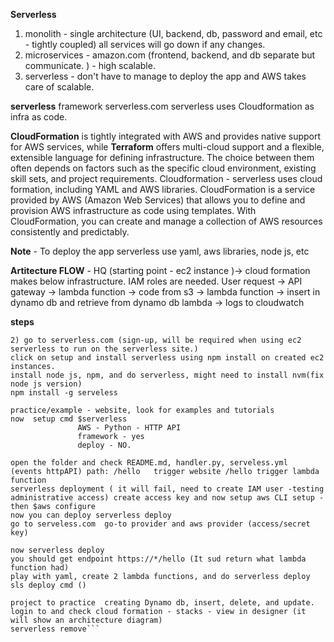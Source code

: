 **Serverless** 
1) monolith - single architecture (UI, backend, db, password and email, etc - tightly coupled) all services will go down if any changes.
2) microservices - amazon.com (frontend, backend, and db separate but communicate. ) - high scalable. 
3) serverless - don't have to manage to deploy the app and AWS takes care of scalable.

**serverless** framework
serverless.com 
serverless uses Cloudformation as infra as code. 


**CloudFormation** is tightly integrated with AWS and provides native support for AWS services, while **Terraform** offers multi-cloud support and a flexible, extensible language for defining infrastructure. 
The choice between them often depends on factors such as the specific cloud environment, existing skill sets, and project requirements.
Cloudformation - serverless uses cloud formation, including YAML and AWS libraries. 
CloudFormation is a service provided by AWS (Amazon Web Services) that allows you to define and provision AWS infrastructure as code using templates.
With CloudFormation, you can create and manage a collection of AWS resources consistently and predictably.

**Note** - To deploy the app serverless use  yaml, aws libraries, node js, etc

**Artitecture FLOW** - HQ (starting point - ec2 instance )-> cloud formation makes below infrastructure. IAM roles are needed. 
        User request -> API gateway -> lambda function -> code from s3 -> lambda function -> insert in dynamo db and retrieve from dynamo db 
          lambda -> logs to cloudwatch 

**steps** 
 ```1) create an ec2 instance on was (starting point to control the project)
 2) go to serverless.com (sign-up, will be required when using ec2 serverless to run on the serverless site.)
 click on setup and install serverless using npm install on created ec2 instances. 
 install node js, npm, and do serverless, might need to install nvm(fix node js version)
 npm install -g serveless

practice/example - website, look for examples and tutorials 
now  setup cmd $serverless
                AWS - Python - HTTP API 
                framework - yes
                deploy - NO.

open the folder and check README.md, handler.py, serveless.yml  (events httpAPI) path: /hello   trigger website /hello trigger lambda function
serverless deployment ( it will fail, need to create IAM user -testing administrative access) create access key and now setup aws CLI setup - then $aws configure
now you can deploy serverless deploy 
go to serveless.com  go-to provider and aws provider (access/secret key)

now serverless deploy 
you should get endpoint https://*/hello (It sud return what lambda function had)
play with yaml, create 2 lambda functions, and do serverless deploy
sls deploy cmd ()

project to practice  creating Dynamo db, insert, delete, and update. 
login to and check cloud formation - stacks - view in designer (it will show an architecture diagram)
serverless remove```



